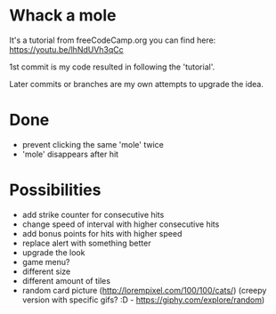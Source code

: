# Whack a mole

It's a tutorial from freeCodeCamp.org you can find here: https://youtu.be/lhNdUVh3qCc

1st commit is my code resulted in following the 'tutorial'.

Later commits or branches are my own attempts to upgrade the idea.

# Done
- prevent clicking the same 'mole' twice
- 'mole' disappears after hit

# Possibilities
- add strike counter for consecutive hits
- change speed of interval with higher consecutive hits
- add bonus points for hits with higher speed
- replace alert with something better
- upgrade the look
- game menu?
- different size
- different amount of tiles
- random card picture (http://lorempixel.com/100/100/cats/) (creepy version with specific gifs? :D - https://giphy.com/explore/random)
